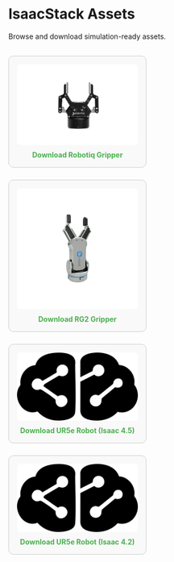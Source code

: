 # **IsaacStack Assets**

Browse and download simulation-ready assets.

<style>
.asset-grid {
  display: flex;
  flex-wrap: wrap;
  gap: 1.5rem;
  justify-content: flex-start;
  padding: 1rem 0;
}
.asset-card {
  border: 1px solid #ccc;
  border-radius: 10px;
  padding: 1rem;
  width: 240px;
  text-align: center;
  background-color: #f9f9f9;;
}
.asset-card img {
  max-width: 100%;
  height: auto;
  border-radius: 6px;
}
.asset-card a {
  color: #4caf50;
  text-decoration: none;
  font-weight: bold;
  display: block;
  margin-top: 0.5rem;
}
</style>

<div class="asset-grid">

<!-- Robotiq 2F-85 -->
<div class="asset-card">
  <img src="post2/robotiq2f-85.jpg" alt="Robotiq Gripper Preview">
  <a href="assets/Robotiq_2F_85.usd" download>
    Download Robotiq Gripper
  </a>
</div>

<!-- RG2 Gripper -->
<div class="asset-card">
  <img src="post4/rg2.jpg" alt="RG2 Preview">
  <a href="assets/RG2.usd" download>
    Download RG2 Gripper
  </a>
</div>

<!-- UR5e 4.5 -->
<div class="asset-card">
  <img src="misc/logo.png" alt="UR5e 4.5 Preview">
  <a href="assets/4.5/ur5e.usd" download>
    Download UR5e Robot (Isaac 4.5)
  </a>
</div>

<!-- UR5e 4.2 -->
<div class="asset-card">
  <img src="misc/logo.png" alt="UR5e 4.2 Preview">
  <a href="assets/4.2/ur5e.usd" download>
    Download UR5e Robot (Isaac 4.2)
  </a>
</div>

</div>
